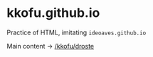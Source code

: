 # kkofu.github.io
Practice of HTML, imitating `ideoaves.github.io`

Main content → [/kkofu/droste](https://github.com/kkofu/droste)
